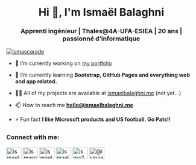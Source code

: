 <h1 align="center">Hi 👋, I'm Ismaël Balaghni</h1>
<h3 align="center">Apprenti ingénieur | Thales@4A-UFA-ESIEA | 20 ans | passionné d’informatique</h3>

<p align="left"> <a href="https://twitter.com/ismascarade" target="blank"><img src="https://img.shields.io/twitter/follow/ismascarade?logo=twitter&style=for-the-badge" alt="ismascarade" /></a> </p>

- 🔭 I’m currently working on [my portfolio](https://github.com/ismaelbalaghni/ismaelbalaghni.github.io)

- 🌱 I’m currently learning **Bootstrap, GitHub Pages and everything web and app related.**

- 👨‍💻 All of my projects are available at [ismaelbalaghni.me](ismaelbalaghni.me) (not yet...)

- 📫 How to reach me **hello@ismaelbalaghni.me**

- ⚡ Fun fact **I like Microsoft products and US football. Go Pats!!**

<h3 align="left">Connect with me:</h3>
<p align="left">
<a href="https://dev.to/ismaelbalaghni" target="blank"><img align="center" src="https://cdn.jsdelivr.net/npm/simple-icons@3.0.1/icons/dev-dot-to.svg" alt="ismaelbalaghni" height="30" width="40" /></a>
<a href="https://twitter.com/ismascarade" target="blank"><img align="center" src="https://cdn.jsdelivr.net/npm/simple-icons@3.0.1/icons/twitter.svg" alt="ismascarade" height="30" width="40" /></a>
<a href="https://linkedin.com/in/ismaelbalaghni" target="blank"><img align="center" src="https://cdn.jsdelivr.net/npm/simple-icons@3.0.1/icons/linkedin.svg" alt="ismaelbalaghni" height="30" width="40" /></a>
<a href="https://fb.com/ismael220500" target="blank"><img align="center" src="https://cdn.jsdelivr.net/npm/simple-icons@3.0.1/icons/facebook.svg" alt="ismael220500" height="30" width="40" /></a>
<a href="https://instagram.com/isma2k_" target="blank"><img align="center" src="https://cdn.jsdelivr.net/npm/simple-icons@3.0.1/icons/instagram.svg" alt="isma2k_" height="30" width="40" /></a>
<a href="https://medium.com/@ismael.balaghni" target="blank"><img align="center" src="https://cdn.jsdelivr.net/npm/simple-icons@3.0.1/icons/medium.svg" alt="@ismael.balaghni" height="30" width="40" /></a>
</p>


<!--
### Hi there 👋

Apprenti | 20 ans | 4AUFA@ESIEA | Ile-de-France | 🤠

## Formation

2019-2022 : ESIEA, Ivry-sur-Seine (94200)
École d'ingénieur. Domaine du numérique et de l'informatique.

**ismaelbalaghni/ismaelbalaghni** is a ✨ _special_ ✨ repository because its `README.md` (this file) appears on your GitHub profile.

Here are some ideas to get you started:

- 🔭 I’m currently working on ...
- 🌱 I’m currently learning ...
- 👯 I’m looking to collaborate on ...
- 🤔 I’m looking for help with ...
- 💬 Ask me about ...
- 📫 How to reach me: ...
- 😄 Pronouns: ...
- ⚡ Fun fact: ...
-->
